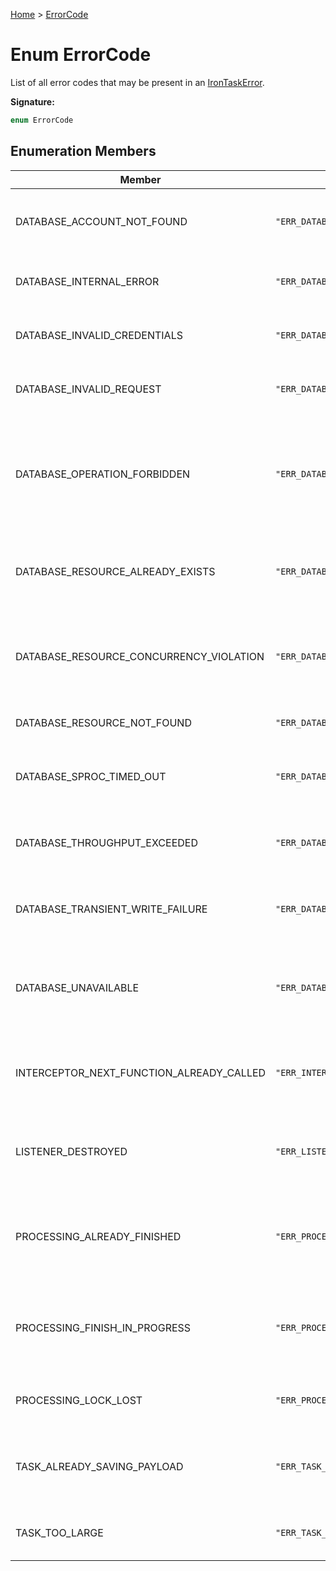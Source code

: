 [Home](../index.md) &gt; [ErrorCode](./errorcode.md)

# Enum ErrorCode

List of all error codes that may be present in an [IronTaskError](../classes/irontaskerror.md)<!-- -->.

<b>Signature:</b>

```typescript
enum ErrorCode 
```

## Enumeration Members

|  Member | Value | Description |
|  --- | --- | --- |
|  DATABASE\_ACCOUNT\_NOT\_FOUND | `"ERR_DATABASE_ACCOUNT_NOT_FOUND"` | The database account DNS could not be located (ENOTFOUND) |
|  DATABASE\_INTERNAL\_ERROR | `"ERR_DATABASE_INTERNAL_ERROR"` | The database encountered an internal error (500) |
|  DATABASE\_INVALID\_CREDENTIALS | `"ERR_DATABASE_INVALID_CREDENTIALS"` | The provided database credentials are invalid (401) |
|  DATABASE\_INVALID\_REQUEST | `"ERR_DATABASE_INVALID_REQUEST"` | The request made to the database is invalid (400) |
|  DATABASE\_OPERATION\_FORBIDDEN | `"ERR_DATABASE_OPERATION_FORBIDDEN"` | The requested operation cannot be performed due to exceeded quota or expired credentials (403) |
|  DATABASE\_RESOURCE\_ALREADY\_EXISTS | `"ERR_DATABASE_RESOURCE_ALREADY_EXISTS"` | A resource with the same id already exists on the database (409) |
|  DATABASE\_RESOURCE\_CONCURRENCY\_VIOLATION | `"ERR_DATABASE_RESOURCE_CONCURRENCY_VIOLATION"` | The resource has changed since it was last requested. Try refetching and update it again (412) |
|  DATABASE\_RESOURCE\_NOT\_FOUND | `"ERR_DATABASE_RESOURCE_NOT_FOUND"` | The requested resource does not exist (404) |
|  DATABASE\_SPROC\_TIMED\_OUT | `"ERR_DATABASE_SPROC_TIMED_OUT"` | The stored procedure did not finish in the allotted time (408) |
|  DATABASE\_THROUGHPUT\_EXCEEDED | `"ERR_DATABASE_THROUGHPUT_EXCEEDED"` | The database throughput has been exceeded (429) |
|  DATABASE\_TRANSIENT\_WRITE\_FAILURE | `"ERR_DATABASE_TRANSIENT_WRITE_FAILURE"` | The database encountered a transient error while writing data (449) |
|  DATABASE\_UNAVAILABLE | `"ERR_DATABASE_UNAVAILABLE"` | The underlying database service is not currently available (503). |
|  INTERCEPTOR\_NEXT\_FUNCTION\_ALREADY\_CALLED | `"ERR_INTERCEPTOR_NEXT_FUNCTION_ALREADY_CALLED"` | The next function on an interceptor was called more than one time. |
|  LISTENER\_DESTROYED | `"ERR_LISTENER_DESTROYED"` | The listener has been destroyed and cannot be used any more. |
|  PROCESSING\_ALREADY\_FINISHED | `"ERR_PROCESSING_ALREADY_FINISHED"` | The operation cannot be performed because task processing has already finished. |
|  PROCESSING\_FINISH\_IN\_PROGRESS | `"ERR_PROCESSING_FINISH_IN_PROGRESS"` | The operation cannot be performed because task processing is currently being finished. |
|  PROCESSING\_LOCK\_LOST | `"ERR_PROCESSING_LOCK_LOST"` | The lock was lost while processing the task. |
|  TASK\_ALREADY\_SAVING\_PAYLOAD | `"ERR_TASK_ALREADY_SAVING_PAYLOAD"` | The task payload is already being saved and cannot be saved again. |
|  TASK\_TOO\_LARGE | `"ERR_TASK_TOO_LARGE"` | The task exceeded the maximum size of 2MB (413) |

